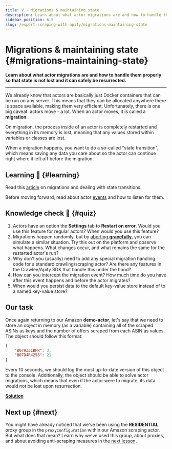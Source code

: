 ```yaml
---
title: V - Migrations & maintaining state
description: Learn about what actor migrations are and how to handle them properly so that state is not lost and it can safely be resurrected.
sidebar_position: 6.5
slug: /expert-scraping-with-apify/migrations-maintaining-state
---
```


# Migrations & maintaining state {#migrations-maintaining-state}

**Learn about what actor migrations are and how to handle them properly so that state is not lost and it can safely be resurrected.**

---

We already know that actors are basically just Docker containers that can be run on any server. This means that they can be allocated anywhere there is space available, making them very efficient. Unfortunately, there is one big caveat: actors move - a lot. When an actor moves, it is called a **migration**.

On migration, the process inside of an actor is completely restarted and everything in its memory is lost, meaning that any values stored within variables or classes are lost.

When a migration happens, you want to do a so-called "state transition", which means saving any data you care about so the actor can continue right where it left off before the migration.

## Learning 🧠 {#learning}

Read this [article](/platform/actors/development/state-persistence) on migrations and dealing with state transitions.

Before moving forward, read about actor [events](https://docs.apify.com/sdk-js/docs/api/apify#apifyevents) and how to listen for them.

## Knowledge check 📝 {#quiz}

1. Actors have an option the **Settings** tab to **Restart on error**. Would you use this feature for regular actors? When would you use this feature?
2. Migrations happen randomly, but by [aborting **gracefully**](/platform/actors/running#aborting-runs), you can simulate a similar situation. Try this out on the platform and observe what happens. What changes occur, and what remains the same for the restarted actor's run?
3. Why don't you (usually) need to add any special migration handling code for a standard crawling/scraping actor? Are there any features in the Crawlee/Apify SDK that handle this under the hood?
4. How can you intercept the migration event? How much time do you have after this event happens and before the actor migrates?
5. When would you persist data to the default key-value store instead of to a named key-value store?

## Our task

Once again returning to our Amazon **demo-actor**, let's say that we need to store an object in memory (as a variable) containing all of the scraped ASINs as keys and the number of offers scraped from each ASIN as values. The object should follow this format:

```json
{
    "B079ZJ1BPR": 3,
    "B07D4R4258": 21
}
```

Every 10 seconds, we should log the most up-to-date version of this object to the console. Additionally, the object should be able to solve actor migrations, which means that even if the actor were to migrate, its data would not be lost upon resurrection.

[**Solution**](./solutions/handling_migrations.md)

## Next up {#next}

You might have already noticed that we've been using the **RESIDENTIAL** proxy group in the `proxyConfiguration` within our Amazon scraping actor. But what does that mean? Learn why we've used this group, about proxies, and about avoiding anti-scraping measures in the [next lesson](./bypassing_anti_scraping.md).
